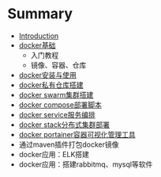# Summary

* [Introduction](README.md)
* [docker基础](dockerji-chu.md)
  * 入门教程
  * 镜像、容器、仓库
* [docker安装与使用](dockeran-zhuang-yu-shi-yong.md)
* [docker私有仓库搭建](dockersi-you-cang-ku-da-jian.md)
* [docker swarm集群搭建](docker-swarmji-qun-da-jian.md)
* [docker compose部署脚本](docker-composebu-shu-jiao-ben.md)
* [docker service服务编排](docker-servicefu-wu-bian-pai.md)
* [docker stack分布式集群部署](docker-stackfen-bu-shi-ji-qun-bu-shu.md)
* [docker portainer容器可视化管理工具](docker-portainerrong-qi-ke-shi-hua-guan-li-gong-ju.md)
* 通过maven插件打包docker镜像
* docker应用：ELK搭建
* docker应用：搭建rabbitmq、mysql等软件

